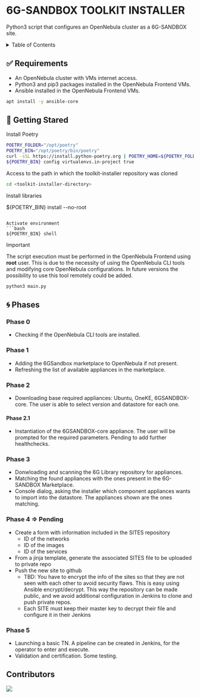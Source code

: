 # 6G-SANDBOX TOOLKIT INSTALLER

Python3 script that configures an OpenNebula cluster as a 6G-SANDBOX site. 

<details>
<summary>Table of Contents</summary>

- [6G-SANDBOX TOOLKIT INSTALLER](#6g-sandbox-toolkit-installer)
  - [:white\_check\_mark: Requirements](#white_check_mark-requirements)
  - [:rocket: Getting Stared](#rocket-getting-stared)
  - [:cyclone: Phases](#cyclone-phases)
    - [Phase 0](#phase-0)
    - [Phase 1](#phase-1)
    - [Phase 2](#phase-2)
    - [Phase 3](#phase-3)
    - [Phase 4 =\> Pending](#phase-4--pending)
    - [Phase 5](#phase-5)

</details>

## :white_check_mark: Requirements

- An OpenNebula cluster with VMs internet access.
- Python3 and pip3 packages installed in the OpenNebula Frontend VMs.
- Ansible installed in the OpenNebula Frontend VMs.

```bash
apt install -y ansible-core
```

## :rocket: Getting Stared

Install Poetry

```bash
POETRY_FOLDER="/opt/poetry"
POETRY_BIN="/opt/poetry/bin/poetry"
curl -sSL https://install.python-poetry.org | POETRY_HOME=${POETRY_FOLDER} python3 -
${POETRY_BIN} config virtualenvs.in-project true
```

Access to the path in which the toolkit-installer repository was cloned 

```bash
cd <toolkit-installer-directory>
```

Install libraries

${POETRY_BIN} install --no-root
```

Activate environment
```bash
${POETRY_BIN} shell
```

> [!IMPORTANT]
> The script execution must be performed in the OpenNebula Frontend using **root** user. This is due to the necessity of using the OpenNebula CLI tools and modifying core OpenNebula configurations. In future versions the possibility to use this tool remotely could be added.

```bash
python3 main.py
```

## :cyclone: Phases

### Phase 0

- Checking if the OpenNebula CLI tools are installed.

### Phase 1

- Adding the 6GSandbox marketplace to OpenNebula if not present.
- Refreshing the list of available appliances in the marketplace.

### Phase 2

- Downloading base required appliances: Ubuntu, OneKE, 6GSANDBOX-core. The user is able to select version and datastore for each one.

#### Phase 2.1 <!-- omit in toc -->

- Instantiation of the 6GSANDBOX-core appliance. The user will be prompted for the required parameters. Pending to add further healthchecks.

### Phase 3

- Donwloading and scanning the 6G Library repository for appliances.
- Matching the found appliances with the ones present in the 6G-SANDBOX Marketplace.
- Console dialog, asking the installer which component appliances  wants to import into the datastore. The appliances shown are the ones matching.

### Phase 4 => Pending

- Create a form with information included in the SITES repository
  - ID of the networks
  - ID of the images
  - ID of the services
- From a jinja template, generate the associated SITES file to be uploaded to private repo
- Push the new site to github
  - TBD: You have to encrypt the info of the sites so that they are not seen with each other to avoid security flaws. This is easy using Ansible encrypt/decrypt. This way the repository can be made public, and we avoid additional configuration in Jenkins to clone and push private repos.
  - Each SITE must keep their master key to decrypt their file and configure it in their Jenkins

### Phase 5

- Launching a basic TN. A pipeline can be created in Jenkins, for the operator to enter and execute.
- Validation and certification. Some testing.

## Contributors <!-- omit in toc -->

<a href="https://github.com/6G-SANDBOX/toolkit-installer/graphs/contributors">
  <img src="https://contrib.rocks/image?repo=6G-SANDBOX/toolkit-installer" />
</a>